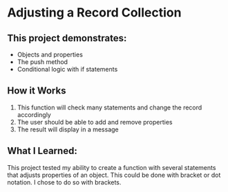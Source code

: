 # Adjusting a Record Collection
## This project demonstrates:
* Objects and properties
* The push method
* Conditional logic with if statements

## How it Works
1. This function will check many statements and change the record accordingly
2. The user should be able to add and remove properties
3. The result will display in a message

## What I Learned:
This project tested my ability to create a function with several statements that adjusts properties of an object. This could be done with bracket or dot notation. I chose to do so with brackets. 
